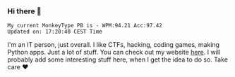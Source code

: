 ### Hi there 👋
<!-- PB START -->
```
My current MonkeyType PB is - WPM:94.21 Acc:97.42
Updated on: 17:20:40 CEST Time
```
<!-- PB END -->
I'm an IT person, just overall. I like CTFs, hacking, coding games, making Python apps. Just a lot of stuff.
You can check out my website [here](https://skill3472.github.io/).
I will probably add some interesting stuff here, when I get the idea to do so. Take care ❤️
